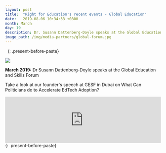 ```yaml
---
layout: post
title:  "Right for Education's recent events - Global Education"
date:   2019-08-06 10:34:33 +0800
month: March
day: 19
description: Dr. Susann Dattenberg-Doyle speaks at the Global Education and Skills Forum.
image_path: /img/media-partners/global-forum.jpg
---
```




&nbsp;
{: .present-before-paste}

<div class="img_wrap text-center pb-3">
	<img src="{{site.baseurl}}/img/media-partners/global-forum.jpg" class="img-fluid">
</div>
<div class="content_wrap">
	<p><strong class="font-weight-bold">March 2019:</strong>  Dr Susann Dattenberg-Doyle speaks at the Global Education and Skills Forum</p></div>

 
<div class="content_wrap">
	<p>Take a look at our founder's speech at GESF in Dubai on What Can Politicians do to Accelerate EdTech Adoption?</p></div>
<div class="content_wrap">
	<iframe width="100%" height="auto" src="https://www.youtube.com/embed/pN2xg3KmkhQ" frameborder="0" allow="accelerometer; autoplay; encrypted-media; gyroscope; picture-in-picture" allowfullscreen></iframe>
</div>
{: .present-before-paste}
